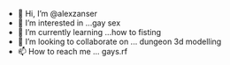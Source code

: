 - 👋 Hi, I’m @alexzanser
- 👀 I’m interested in ...gay sex
- 🌱 I’m currently learning ...how to fisting
- 💞️ I’m looking to collaborate on ... dungeon 3d modelling
- 📫 How to reach me ... gays.rf

<!---
alexzanser/alexzanser is a ✨ special ✨ repository because its `README.md` (this file) appears on your GitHub profile.
You can click the Preview link to take a look at your changes.
--->
